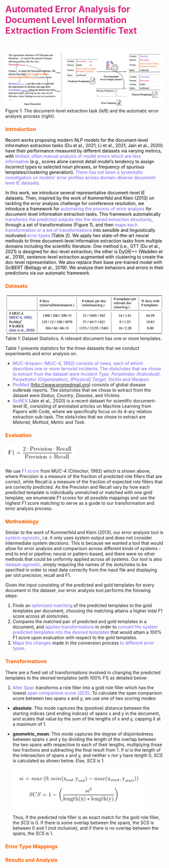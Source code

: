 <h1><p style="color:#DC267F"><b>Automated Error Analysis for Document Level Information Extraction From Scientific Text</b></p></h1>

<br>
<img src = "assets/error_analysis_system.png"/>

<br>
Figure 1: The document-level extraction task (left) and the automatic error analysis process (right).

<h3><p style="color:#FE6100"><b>Introduction</b></p></h3>

<p style="color:black">
Recent works proposing modern NLP models for the document-level information extraction tasks (Du et al., 2021; Li et al., 2021; Jain et al., 2020) have their performance measured by different datasets via varying metrics, with <span style="color:#785EF0">limited, often manual analysis of model errors which are less informative</span> (e.g., scores alone cannot detail model’s tendency to assign incorrect types to selected noun phrases, or frequency of spurious templates/clustering generation). <span style="color:#785EF0">There has not been a systematic investigation on models’ error profiles across domain-diverse document-level IE datasets.</span></p>

<p style="color:black">
In this work, we introduce several representative document-level IE datasets. Then, inspired by the work of Kummerfeld and Klein (2013) on tackling the error analysis challenge for coreference resolution, we introduce a framework for <span style="color:#785EF0">automating the process of error analysis</span> for document-level information extraction tasks. This framework automatically <span style="color:#785EF0">transforms the predicted outputs into the desired extraction structures</span>, through a set of transformations (Figure 1), and then <span style="color:#785EF0">maps each transformation or a set of transformations</span> into sensible and linguistically motivated <span style="color:#785EF0">error types</span> (Table 2). We apply two state-of-the-art neural methods to three document-level information extraction tasks from multiple domains including the scientific literature. One method (i.e., GTT (Du et al., 2021) is designed for doc-level extraction; the other is DyGIE++ (Wadden et al., 2019), sentence-level extraction augmented with clustering to create the doc-level representation. We also replace their base pre-trained model with SciBERT (Beltagy et al., 2019). We analyse their behaviors and errors in their predictions via our automatic framework.</p>

<h3><p style="color:#FE6100"><b>Datasets</b></p></h3>

<img src = "assets/dataset_stats.png"/>

<br>
Table 1: Dataset Statistics. A relevant document has one or more templates.

Table 1 presents statistics for the three datasets that we conduct experiments and error analysis on. 
- <span style="color:#785EF0">MUC-4/span> (MUC-4, 1992) consists of news, each of which describes one or more terrorist incidents. The slots/roles that we chose to extract from the dataset were *Incident Type*, *Perpetrator (Individual)*, *Perpetrator (Organization)*, *(Physical) Target*, *Victim* and *Weapon*.
- <span style="color:#785EF0">ProMed</span> (http://www.promedmail.org) consists of global disease outbreak reports. The slots/roles that we chose to extract from the dataset were *Status*, *Country*, *Disease*, and *Victims*.
- <span style="color:#785EF0">SciREX</span> (Jain et al., 2020) is a recent dataset for scientific document-level IE, consisting of annotated articles on Machine Learning from Papers with Code, where we specifically focus on its 4-ary relation extraction sub-task. The slots/roles that we chose to extract are *Material*, *Method*, *Metric* and *Task*.

<h3><p style="color:#FE6100"><b>Evaluation</b></p></h3>

<img src = "assets/f1eq_white.png">

We use <span style="color:#785EF0">F1 score</span> from MUC-4 (Chinchor, 1992) which is shown above, where Precision is a measure of the fraction of predicted role fillers that are correct, while Recall is a measure of the fraction of expected role fillers that are correctly predicted. As the Precision and Recall vary by how each predicted template is individually unmatched or matched with one gold template, we enumerate F1 scores for all possible mappings and use the highest F1 score matching to serve as a guide to our transformation and error analysis process.

<h3><p style="color:#FE6100"><b>Methodology</b></p></h3>

Similar  to  the  work  of  Kummerfeld  and  Klein (2013), our error analysis tool is  <span style="color:#785EF0">system-agnostic</span>, i.e. it only uses system output and does not consider intermediate system decisions. This is because we wanted a tool that would allow for error analysis and comparison across different kinds of systems - end to end or pipeline; neural or pattern-based, and there were no other methods that could be uniformly applied across all systems. Our tool is also  <span style="color:#785EF0">dataset-agnostic</span>, simply requiring the names of the slots/roles to be specified in order to read data correctly from the input file and displaying per slot precision, recall and F1.

Given the input consisting of the predicted and gold templates for every document in the dataset, our error analysis tool performs the folowing steps:

1. Finds an <span style="color:#785EF0">optimized matching</span> of the predicted templates to the gold templates per document, choosing the matching attains a higher total F1 score across all slots/roles.
2. Compares the matched pair of predicted and gold templates in a document, and <span style="color:#785EF0">applies transformations</span> in order to <span style="color:#785EF0">convert the system predicted templates into the desired templates</span> that would attain a 100% F1 score upon evaluation with respect to the gold templates. 
3. <span style="color:#785EF0">Maps the changes</span> made in the conversion process <span style="color:#785EF0">to different error types</span>.

<h3><p style="color:#FE6100"><b>Transformations</b></p></h3>

There are a fixed set of transformations involved in changing  the  predicted  templates  to  the  desired templates (with 100% F1) as detailed below:

  1. <span style="color:#785EF0">Alter Span</span> transforms a role filler into a gold role filler which has the lowest <span style="color:#785EF0">span comparison score (<i>SCS</i>)</span>. To calculate the span comparison score between two spans x and y, we use one of two scoring modes:
- **absolute**:  This mode captures the (positive) distance between the starting indices (and ending indices) of spans x and y in the document, and scales that value by the sum of the lengths of x and y, capping it at a maximum of 1.
- **geometric_mean**: This mode captures the degree of disjointedness between spans x and y by dividing the length of the overlap between the two spans with respective to each of their lengths, multiplying those two fractions and subtracting the final result from 1. If *si* is the length of the intersection of spans x and y, and neither x nor y have length 0, *SCS* is calculated as shown below. Else, *SCS* is 1.

  <img src = "assets/scsgeo.png"/>
  
  Thus, if the predicted role filler is an exact match for the gold role filler, the *SCS* is 0. If there is some overlap between the spans, the *SCS* is between 0 and 1 (not inclusive), and if there is no overlap between the spans, the *SCS* is 1.

<h3><p style="color:#FE6100"><b>Error Type Mappings</b></p></h3>

<h3><p style="color:#FE6100"><b>Results and Analysis</b></p></h3>
